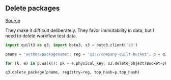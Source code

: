 ## Delete packages
[Source](https://docs.quiltdata.com/more/faq#how-do-i-delete-a-data-package-and-all-of-the-objects-in-the-data-package)

They make it difficult deliberately. They favor immutability in data, but I need to delete workflow test data.
```python
import quilt3 as q3; import boto3; s3 = boto3.client('s3')

pname = "author/packagename"; reg = "s3://company-quilt-bucket"; p = q3.Package.browse(pname, registry=reg)

for (k, e) in p.walk(): pk = e.physical_key; s3.delete_object(Bucket=pk.bucket, Key=pk.path, VersionId=pk.version_id)

q3.delete_package(pname, registry=reg, top_hash=p.top_hash)
```

